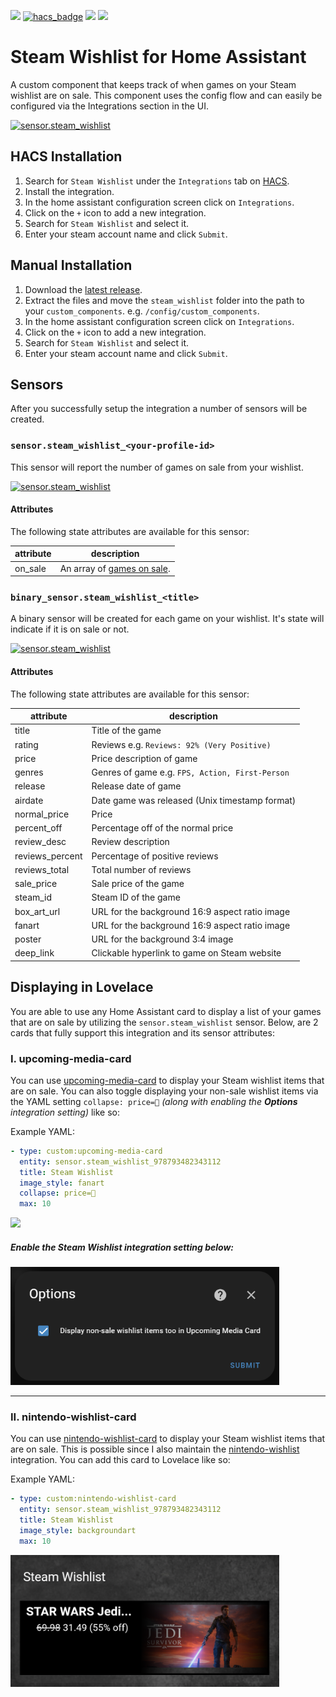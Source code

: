 [![](https://img.shields.io/github/release/boralyl/steam-wishlist/all.svg?style=for-the-badge)](https://github.com/boralyl/steam-wishlist/releases)
[![hacs_badge](https://img.shields.io/badge/HACS-Default-orange.svg?style=for-the-badge)](https://github.com/hacs/integration)
[![](https://img.shields.io/github/license/boralyl/steam-wishlist?style=for-the-badge)](LICENSE)
[![](https://img.shields.io/github/actions/workflow/status/boralyl/steam-wishlist/pythonpackage.yaml?branch=main&style=for-the-badge)](https://github.com/boralyl/steam-wishlist/actions)

# Steam Wishlist for Home Assistant

A custom component that keeps track of when games on your Steam wishlist are on
sale. This component uses the config flow and can easily be configured via the
Integrations section in the UI.

[![sensor.steam_wishlist](https://github.com/boralyl/steam-wishlist/raw/main/assets/setup.png)](https://github.com/boralyl/steam-wishlist/raw/main/assets/setup.png)

## HACS Installation

1. Search for `Steam Wishlist` under the `Integrations` tab on [HACS](https://hacs.xyz/).
2. Install the integration.
3. In the home assistant configuration screen click on `Integrations`.
4. Click on the `+` icon to add a new integration.
5. Search for `Steam Wishlist` and select it.
6. Enter your steam account name and click `Submit`.

## Manual Installation

1. Download the [latest release](https://github.com/boralyl/steam-wishlist/releases).
2. Extract the files and move the `steam_wishlist` folder into the path to your
   `custom_components`. e.g. `/config/custom_components`.
3. In the home assistant configuration screen click on `Integrations`.
4. Click on the `+` icon to add a new integration.
5. Search for `Steam Wishlist` and select it.
6. Enter your steam account name and click `Submit`.

## Sensors

After you successfully setup the integration a number of sensors will be created.

### `sensor.steam_wishlist_<your-profile-id>`

This sensor will report the number of games on sale from your wishlist.

[![sensor.steam_wishlist](https://github.com/boralyl/steam-wishlist/raw/main/assets/sensor.steam_wishlist.png)](https://github.com/boralyl/steam-wishlist/raw/main/assets/sensor.steam_wishlist.png)

#### Attributes

The following state attributes are available for this sensor:

| attribute | description                                 |
| --------- | ------------------------------------------- |
| on_sale   | An array of [games on sale](#attributes-1). |

### `binary_sensor.steam_wishlist_<title>`

A binary sensor will be created for each game on your wishlist. It's state will
indicate if it is on sale or not.

[![sensor.steam_wishlist](https://github.com/boralyl/steam-wishlist/raw/main/assets/binary_sensor.steam_wishlist_terraria.png)](https://github.com/boralyl/steam-wishlist/raw/main/assets/binary_sensor.steam_wishlist_terraria.png)

#### Attributes

The following state attributes are available for this sensor:

| attribute       | description                                     |
| --------------- | ----------------------------------------------- |
| title           | Title of the game                               |
| rating          | Reviews e.g. `Reviews: 92% (Very Positive)`     |
| price           | Price description of game                       |
| genres          | Genres of game e.g. `FPS, Action, First-Person` |
| release         | Release date of game                            |
| airdate         | Date game was released (Unix timestamp format)  |
| normal_price    | Price                                           |
| percent_off     | Percentage off of the normal price              |
| review_desc     | Review description                              |
| reviews_percent | Percentage of positive reviews                  |
| reviews_total   | Total number of reviews                         |
| sale_price      | Sale price of the game                          |
| steam_id        | Steam ID of the game                            |
| box_art_url     | URL for the background 16:9 aspect ratio image  |
| fanart          | URL for the background 16:9 aspect ratio image  |
| poster          | URL for the background 3:4 image                |
| deep_link       | Clickable hyperlink to game on Steam website    |

## Displaying in Lovelace

You are able to use any Home Assistant card to display a list of your games that are on sale by utilizing the `sensor.steam_wishlist` sensor. Below, are 2 cards that fully support this integration and its sensor attributes:

### I. upcoming-media-card

You can use [upcoming-media-card](https://github.com/custom-cards/upcoming-media-card) to display your Steam wishlist items that are on sale. You can also toggle displaying your non-sale wishlist items via the YAML setting `collapse: price=🎫` _(along with enabling the **Options** integration setting)_ like so:

Example YAML:

```yaml
- type: custom:upcoming-media-card
  entity: sensor.steam_wishlist_978793482343112
  title: Steam Wishlist
  image_style: fanart
  collapse: price=🎫
  max: 10
```

<img src="./assets/collapse_filter.gif" width="430">

##### Enable the Steam Wishlist integration setting below:

<img src="./assets/options.png" width="430">

---

### II. nintendo-wishlist-card

You can use [nintendo-wishlist-card](https://github.com/custom-cards/nintendo-wishlist-card) to display your Steam wishlist items that are on sale. This is possible since I also maintain the [nintendo-wishlist](https://github.com/custom-components/sensor.nintendo_wishlist) integration. You can add this card to Lovelace like so:

Example YAML:

```yaml
- type: custom:nintendo-wishlist-card
  entity: sensor.steam_wishlist_978793482343112
  title: Steam Wishlist
  image_style: backgroundart
  max: 10
```

<img src="./assets/custom-card.png" width="430">
